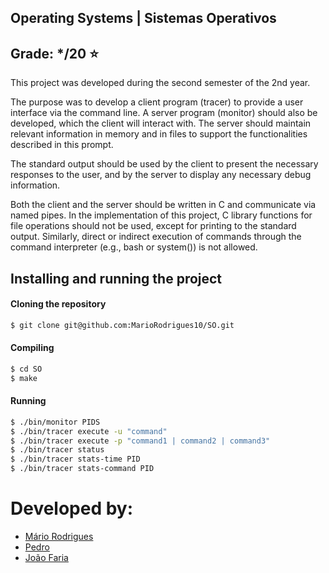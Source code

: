 ## Operating Systems | Sistemas Operativos
## Grade: */20 :star:

This project was developed during the second semester of the 2nd year.

The purpose was to develop a client program (tracer) to provide a user interface via the command line. A server program (monitor) should also be developed, which the client will interact with. The server should maintain relevant information in memory and in files to support the functionalities described in this prompt.

The standard output should be used by the client to present the necessary responses to the user, and by the server to display any necessary debug information.

Both the client and the server should be written in C and communicate via named pipes. In the implementation of this project, C library functions for file operations should not be used, except for printing to the standard output. Similarly, direct or indirect execution of commands through the command interpreter (e.g., bash or system()) is not allowed.

## Installing and running the project


#### Cloning the repository
```bash
$ git clone git@github.com:MarioRodrigues10/SO.git
```

#### Compiling
```bash
$ cd SO
$ make
```

#### Running
```bash
$ ./bin/monitor PIDS
$ ./bin/tracer execute -u "command"
$ ./bin/tracer execute -p "command1 | command2 | command3"
$ ./bin/tracer status   
$ ./bin/tracer stats-time PID 
$ ./bin/tracer stats-command PID
```

# Developed by:

- [Mário Rodrigues](https://github.com/RuiL1904)
- [Pedro](https://github.com/jkaxsh)
- [João Faria](https://github.com/joaofarys200)

